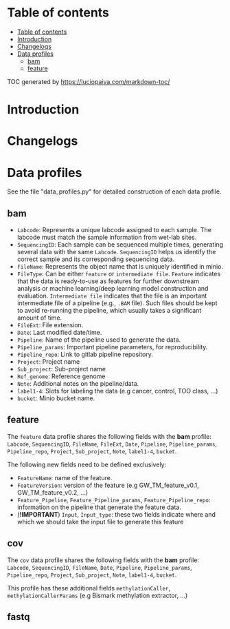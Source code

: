 # Table of contents

- [Table of contents](#table-of-contents)
- [Introduction](#introduction)
- [Changelogs](#changelogs)
- [Data profiles](#data-profiles)
    - [bam](#bam)
    - [feature](#feature)

TOC generated by https://luciopaiva.com/markdown-toc/

# Introduction

# Changelogs

# Data profiles
See the file "data_profiles.py" for detailed construction of each data profile.

## bam
- `Labcode`: Represents a unique labcode assigned to each sample. The labcode must match the sample information from wet-lab sites.
- `SequencingID`: Each sample can be sequenced multiple times, generating several data with the same `Labcode`. `SequencingID` helps us identify the correct sample and its corresponding sequencing data.
- `FileName`: Represents the object name that is uniquely identified in minio.
- `FileType`: Can be either `feature` or `intermediate file`. `Feature` indicates that the data is ready-to-use as features for further downstream analysis or machine learning/deep learning model construction and evaluation. `Intermediate file` indicates that the file is an important intermediate file of a pipeline (e.g., `.BAM` file). Such files should be kept to avoid re-running the pipeline, which usually takes a significant amount of time.
- `FileExt`: File extension.
- `Date`: Last modified date/time.
- `Pipeline`: Name of the pipeline used to generate the data.
- `Pipeline_params`: Important pipeline parameters, for reproducibility.
- `Pipeline_repo`: Link to gitlab pipeline repository. 
- `Project`: Project name
- `Sub_project`: Sub-project name
- `Ref_genome`: Reference genome
- `Note`: Additional notes on the pipeline/data.
- `label1-4`: Slots for labeling the data (e.g cancer, control, TOO class, ...)
- `bucket`: Minio bucket name.

## feature
The `feature` data profile shares the following fields with the **bam** profile: `Labcode`, `SequencingID`, `FileName`, `FileExt`, `Date`, `Pipeline`, `Pipeline_params`, `Pipeline_repo`, `Project`, `Sub_project`, `Note`, `label1-4`, `bucket`. 

The following new fields need to be defined exclusively:
- `FeatureName`: name of the feature.
- `FeatureVersion`: version of the feature (e.g GW_TM_feature_v0.1, GW_TM_feature_v0.2, ...)
- `Feature_Pipeline`, `Feature_Pipeline_params`, `Feature_Pipeline_repo`: information on the pipeline that generate the feature data. 
- (**!IMPORTANT**) `Input`, `Input_type`: these two fields indicate where and which we should take the input file to generate this feature

## cov
The `cov` data profile shares the following fields with the **bam** profile:
`Labcode`, `SequencingID`, `FileName`, `Date`, `Pipeline`, `Pipeline_params`, `Pipeline_repo`, `Project`, `Sub_project`, `Note`, `label1-4`, `bucket`.

This profile has these additional fields `methylationCaller`, `methylationCallerParams` (e.g Bismark methylation extractor, ...)

## fastq

